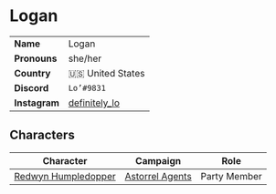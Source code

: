 # Logan

|||
| --- | --- |
| **Name** | Logan | player.2
| **Pronouns** | she/her |
| **Country** | 🇺🇸 United States |
| **Discord** | `Lo’#9831` |
| **Instagram** | [definitely_lo](https://www.instagram.com/definitely_lo/) |

## Characters

| Character | Campaign | Role |
| --- | --- | --- |
| [Redwyn Humpledopper](../astarus/people/redywn-humpledopper.md) | [Astorrel Agents](../campaigns/astorrel-agents/astorrel-agents.md) | Party Member |
